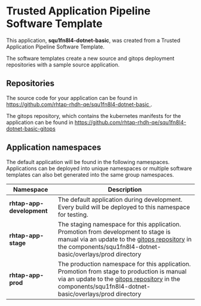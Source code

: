 # Trusted Application Pipeline Software Template

This application, **squ1fn8l4-dotnet-basic**, was created from a Trusted Application Pipeline Software Template.

The software templates create a new source and gitops deployment repositories with a sample source application. 

## Repositories

The source code for your application can be found in [https://github.com/rhtap-rhdh-qe/squ1fn8l4-dotnet-basic ](https://github.com/rhtap-rhdh-qe/squ1fn8l4-dotnet-basic ).
 
The gitops repository, which contains the kubernetes manifests for the application can be found in 
[https://github.com/rhtap-rhdh-qe/squ1fn8l4-dotnet-basic-gitops ](https://github.com/rhtap-rhdh-qe/squ1fn8l4-dotnet-basic-gitops ) 

## Application namespaces 

The default application will be found in the following namespaces. Applications can be deployed into unique namespaces or multiple software templates can also bet generated into the same group namespaces.  

|  Namespace   |  Description   |  
| -------- | -------- |   
| **rhtap-app-development** | The default application during development. Every build will be deployed to this namespace for testing. | 
| **rhtap-app-stage** | The staging namespace for this application. Promotion from development to stage is manual via an update to the [gitops repository](https://github.com/rhtap-rhdh-qe/squ1fn8l4-dotnet-basic-gitops ) in the components/squ1fn8l4-dotnet-basic/overlays/prod directory |  
| **rhtap-app-prod** | The production namespace for this application. Promotion from stage to production is manual via an update to the [gitops repository](https://github.com/rhtap-rhdh-qe/squ1fn8l4-dotnet-basic-gitops ) in the components/squ1fn8l4-dotnet-basic/overlays/prod directory | 